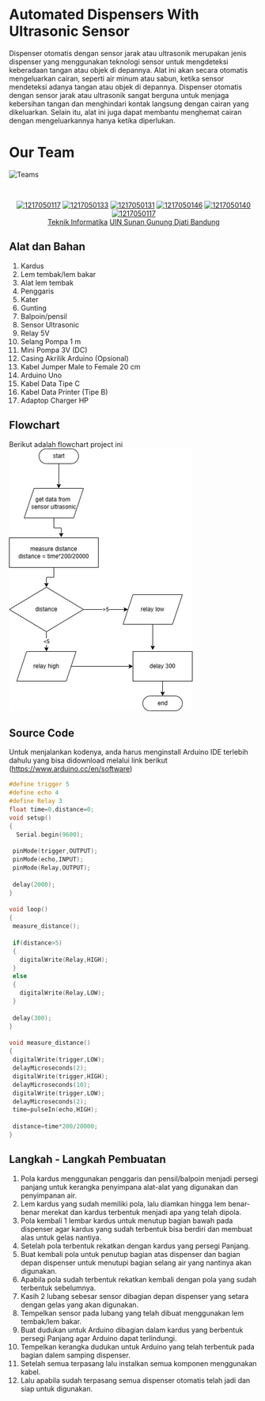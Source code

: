 # Automated Dispensers With Ultrasonic Sensor
Dispenser otomatis dengan sensor jarak atau ultrasonik merupakan jenis dispenser yang menggunakan teknologi sensor untuk mengdeteksi keberadaan tangan atau objek di depannya. Alat ini akan secara otomatis mengeluarkan cairan, seperti air minum atau sabun, ketika sensor mendeteksi adanya tangan atau objek di depannya. Dispenser otomatis dengan sensor jarak atau ultrasonik sangat berguna untuk menjaga kebersihan tangan dan menghindari kontak langsung dengan cairan yang dikeluarkan. Selain itu, alat ini juga dapat membantu menghemat cairan dengan mengeluarkannya hanya ketika diperlukan.

# Our Team
![Teams](https://img.shields.io/badge/Our%20Team-Team%203-blue)
<div align='center'>

<br>

[![1217050117](https://img.shields.io/badge/117-Ray%20Ramadita-blue)](https://github.com/RayRama) 
  [![1217050133](https://img.shields.io/badge/133-Silvia%20Nurrobianti-blue)](https://github.com/) [![1217050131](https://img.shields.io/badge/131-Sami%20Irhamnillah-blue)](https://github.com/) [![1217050146](https://img.shields.io/badge/146-Yuda%20Ristian%20A-blue)](https://github.com/) [![1217050140](https://img.shields.io/badge/140-Wiki%20Nurrohman-blue)](https://github.com/) [![1217050117](https://img.shields.io/badge/100-Muhammad%20Nuzul%20Rizka-blue)](https://github.com/)
  <br> [Teknik Informatika](http://if.uinsgd.ac.id/) [UIN Sunan Gunung Djati Bandung](https://uinsgd.ac.id/) 

</div>

## Alat dan Bahan
1. Kardus
2. Lem tembak/lem bakar
3. Alat lem tembak
4. Penggaris
5. Kater
6. Gunting
7. Balpoin/pensil
8. Sensor Ultrasonic
9. Relay 5V
10. Selang Pompa 1 m
11. Mini Pompa 3V (DC)
12. Casing Akrilik Arduino (Opsional)
13. Kabel Jumper Male to Female 20 cm
14. Arduino Uno
15. Kabel Data Tipe C
16. Kabel Data Printer (Tipe B)
17. Adaptop Charger HP

## Flowchart 
Berikut adalah flowchart project ini
<br>![Flowchart_assets](assets/flowchart.jpg)

## Source Code
Untuk menjalankan kodenya, anda harus menginstall Arduino IDE terlebih dahulu yang bisa didownload melalui link berikut (https://www.arduino.cc/en/software)
```ino
#define trigger 5
#define echo 4
#define Relay 3
float time=0,distance=0;
void setup()
{
  Serial.begin(9600);

 pinMode(trigger,OUTPUT);
 pinMode(echo,INPUT);
 pinMode(Relay,OUTPUT);

 delay(2000);
}

void loop()
{
 measure_distance();

 if(distance>5)
 {
   digitalWrite(Relay,HIGH);
 }
 else
 {
   digitalWrite(Relay,LOW);
 }

 delay(300);
}

void measure_distance()
{
 digitalWrite(trigger,LOW);
 delayMicroseconds(2);
 digitalWrite(trigger,HIGH);
 delayMicroseconds(10);
 digitalWrite(trigger,LOW);
 delayMicroseconds(2);
 time=pulseIn(echo,HIGH);

 distance=time*200/20000;
}
```
## Langkah - Langkah Pembuatan
1. Pola kardus menggunakan penggaris dan pensil/balpoin menjadi persegi panjang untuk kerangka penyimpana alat-alat yang digunakan dan penyimpanan air.
2. Lem kardus yang sudah memiliki pola, lalu diamkan hingga lem benar-benar merekat dan kardus terbentuk menjadi apa yang telah dipola.
3. Pola kembali 1 lembar kardus untuk menutup bagian bawah pada dispenser agar kardus yang sudah terbentuk bisa berdiri dan membuat alas untuk gelas nantiya.
4. Setelah pola terbentuk rekatkan dengan kardus yang persegi Panjang.
5. Buat kembali pola untuk penutup bagian atas dispenser dan bagian depan dispenser untuk menutupi bagian selang air yang nantinya akan digunakan.
6. Apabila pola sudah terbentuk rekatkan kembali dengan pola yang sudah terbentuk sebelumnya.
7. Kasih 2 lubang sebesar sensor dibagian depan dispenser yang setara dengan gelas yang akan digunakan.
8. Tempelkan sensor pada lubang yang telah dibuat menggunakan lem tembak/lem bakar.
9. Buat dudukan untuk Arduino dibagian dalam kardus yang berbentuk persegi Panjang agar Arduino dapat terlindungi.
10. Tempelkan kerangka dudukan untuk Arduino yang telah terbentuk pada bagian dalem samping dispenser.
11. Setelah semua terpasang lalu instalkan semua komponen menggunakan kabel.
12. Lalu apabila sudah terpasang semua dispenser otomatis telah jadi dan siap untuk digunakan.
